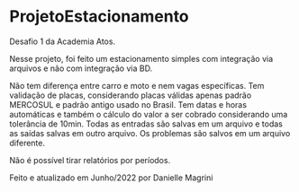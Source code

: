 # ProjetoEstacionamento

Desafio 1 da Academia Atos.

Nesse projeto, foi feito um estacionamento simples com integração via arquivos e não com integração via BD.

Não tem diferença entre carro e moto e nem vagas específicas.
Tem validação de placas, considerando placas válidas apenas padrão MERCOSUL e padrão antigo usado no Brasil.
Tem datas e horas automáticas e também o cálculo do valor a ser cobrado considerando uma tolerância de 10min.
Todas as entradas são salvas em um arquivo e todas as saídas salvas em outro arquivo.
Os problemas são salvos em um arquivo diferente.

Não é possível tirar relatórios por períodos.

Feito e atualizado em Junho/2022 por Danielle Magrini
